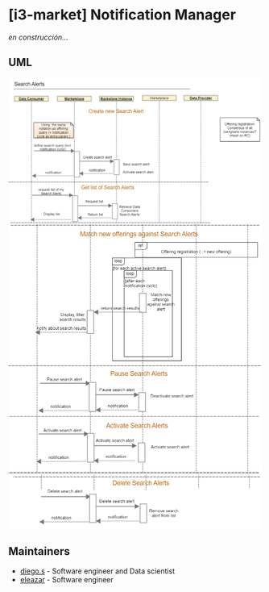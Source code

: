 # [i3-market] Notification Manager

_en construcción..._

## UML

![UML1](docs/uml_1.png)
![UML2](docs/uml_2.png)
![UML3](docs/uml_3.png)

## Maintainers

- [diego.s](mailto:diego.s@hopu.org) - Software engineer and Data scientist
- [eleazar](mailto:eleazar@hopu.eu) - Software engineer